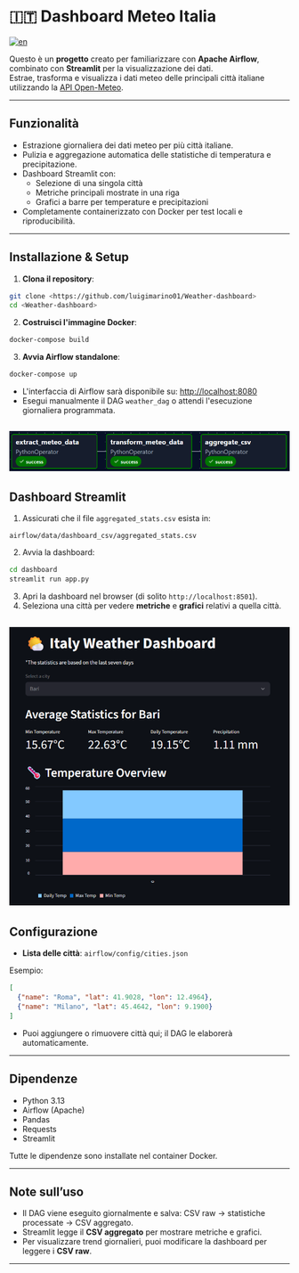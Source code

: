 # 🇮🇹 Dashboard Meteo Italia
[![en](https://img.shields.io/badge/lang-en-red.svg)](README.md)

Questo è un **progetto** creato per familiarizzare con **Apache Airflow**, combinato con **Streamlit** per la visualizzazione dei dati.  
Estrae, trasforma e visualizza i dati meteo delle principali città italiane utilizzando la [API Open-Meteo](https://open-meteo.com/).

---

## **Funzionalità**

- Estrazione giornaliera dei dati meteo per più città italiane.
- Pulizia e aggregazione automatica delle statistiche di temperatura e precipitazione.
- Dashboard Streamlit con:
  - Selezione di una singola città
  - Metriche principali mostrate in una riga
  - Grafici a barre per temperature e precipitazioni
- Completamente containerizzato con Docker per test locali e riproducibilità.


---

## **Installazione & Setup**

1. **Clona il repository**:

```bash
git clone <https://github.com/luigimarino01/Weather-dashboard>
cd <Weather-dashboard>
```

2. **Costruisci l'immagine Docker**:

```bash
docker-compose build
```

3. **Avvia Airflow standalone**:

```bash
docker-compose up
```

- L'interfaccia di Airflow sarà disponibile su: [http://localhost:8080](http://localhost:8080)  
- Esegui manualmente il DAG `weather_dag` o attendi l'esecuzione giornaliera programmata.

![airflow_dag](img/weather_dag-graph.png)
---

## **Dashboard Streamlit**

1. Assicurati che il file `aggregated_stats.csv` esista in:

```
airflow/data/dashboard_csv/aggregated_stats.csv
```

2. Avvia la dashboard:

```bash
cd dashboard
streamlit run app.py
```

3. Apri la dashboard nel browser (di solito `http://localhost:8501`).  
4. Seleziona una città per vedere **metriche** e **grafici** relativi a quella città.

![dashboard](img/dashboard.png)
---

## **Configurazione**

- **Lista delle città**: `airflow/config/cities.json`  

Esempio:

```json
[
  {"name": "Roma", "lat": 41.9028, "lon": 12.4964},
  {"name": "Milano", "lat": 45.4642, "lon": 9.1900}
]
```

- Puoi aggiungere o rimuovere città qui; il DAG le elaborerà automaticamente.

---

## **Dipendenze**

- Python 3.13  
- Airflow (Apache)  
- Pandas  
- Requests  
- Streamlit  

Tutte le dipendenze sono installate nel container Docker.

---

## **Note sull’uso**

- Il DAG viene eseguito giornalmente e salva: CSV raw → statistiche processate → CSV aggregato.  
- Streamlit legge il **CSV aggregato** per mostrare metriche e grafici.  
- Per visualizzare trend giornalieri, puoi modificare la dashboard per leggere i **CSV raw**.

---
